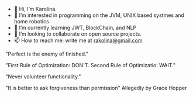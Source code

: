 - 👋 Hi, I’m Karolina.
- 👀 I’m interested in programming on the JVM, UNIX based systmes and home robotics
- 🌱 I’m currently learning JWT, BlockChain, and NLP
- 💞️ I’m looking to collaborate on open source projects.
- 📫 How to reach me: write me at rakolina@gmail.com


"Perfect is the enemy of finished." 

"First Rule of Optimization: DON'T. 
Second Rule of Optimizatio: WAIT."

"Never volunteer functionality."

"It is better to ask forgiveness than permission" Allegedly by Grace Hopper




<!---
rakolina/rakolina is a ✨ special ✨ repository because its `README.md` (this file) appears on your GitHub profile.
You can click the Preview link to take a look at your changes.
--->
